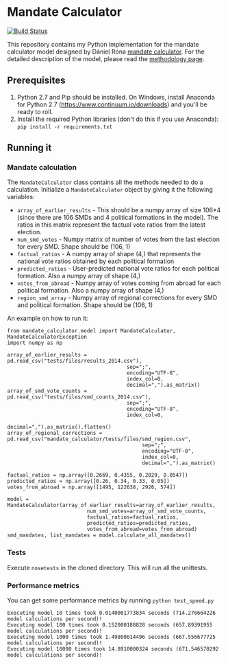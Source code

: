 # Mandate Calculator
[![Build Status](https://travis-ci.org/kubikb/mandate_calculator.svg?branch=master)](https://travis-ci.org/kubikb/mandate_calculator)

This repository contains my Python implementation for the mandate calculator model designed by Dániel Róna [mandate calculator](https://mandatumkalkulator.herokuapp.com/). For the detailed description of the model, please read the [methodology page](https://mandatumkalkulator.herokuapp.com/methodology).

## Prerequisites
1. Python 2.7 and Pip should be installed. On Windows, install Anaconda for Python 2.7 (https://www.continuum.io/downloads) and you'll be ready to roll.
2. Install the required Python libraries (don't do this if you use Anaconda): `pip install -r requirements.txt`

## Running it

### Mandate calculation
The `MandateCalculator` class contains all the methods needed to do a calculation. Initialize a `MandateCalculator` object by giving it the following variables:

- `array_of_earlier_results` - This should be a numpy array of size 106*4 (since there are 106 SMDs and 4 political formations in the model). The ratios in this matrix represent the factual vote ratios from the latest election.
- `num_smd_votes` - Numpy matrix of number of votes from the last election for every SMD. Shape should be (106, 1)
- `factual_ratios` - A numpy array of shape (4,) that represents the national vote ratios obtained by each political formation
- `predicted_ratios` - User-predicted national vote ratios for each political formation. Also a numpy array of shape (4,)
- `votes_from_abroad` - Numpy array of votes coming from abroad for each political formation. Also a numpy array of shape (4,)
- `region_smd_array` - Numpy array of regional corrections for every SMD and political formation. Shape should be (106, 1)

An example on how to run it:
```
from mandate_calculator.model import MandateCalculator, MandateCalculatorException
import numpy as np

array_of_earlier_results = pd.read_csv("tests/files/results_2014.csv"),
                                       sep=";",
                                       encoding="UTF-8",
                                       index_col=0,
                                       decimal=",").as_matrix()
array_of_smd_vote_counts = pd.read_csv("tests/files/smd_counts_2014.csv"),
                                       sep=";",
                                       encoding="UTF-8",
                                       index_col=0,
                                       decimal=",").as_matrix().flatten()
array_of_regional_corrections = pd.read_csv("mandate_calculator/tests/files/smd_region.csv",
                                            sep=";",
                                            encoding="UTF-8",
                                            index_col=0,
                                            decimal=",").as_matrix()
                                            
factual_ratios = np.array([0.2669, 0.4355, 0.2029, 0.0547])
predicted_ratios = np.array([0.26, 0.34, 0.33, 0.05])
votes_from_abroad = np.array([1495, 122638, 2926, 574])

model = MandateCalculator(array_of_earlier_results=array_of_earlier_results,
                          num_smd_votes=array_of_smd_vote_counts,
                          factual_ratios=factual_ratios,
                          predicted_ratios=predicted_ratios,
                          votes_from_abroad=votes_from_abroad)
smd_mandates, list_mandates = model.calculate_all_mandates()
```

### Tests
Execute `nosetests` in the cloned directory. This will run all the unittests.

### Performance metrics
You can get some performance metrics by running `python test_speed.py`
```
Executing model 10 times took 0.0140001773834 seconds (714.276664226 model calculations per second)!
Executing model 100 times took 0.152000188828 seconds (657.89391955 model calculations per second)!
Executing model 1000 times took 1.49800014496 seconds (667.556677725 model calculations per second)!
Executing model 10000 times took 14.8910000324 seconds (671.546570292 model calculations per second)!
```
